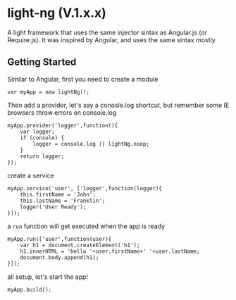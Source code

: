 # light-ng (V.1.x.x)
A light framework that uses the same injector sintax as Angular.js (or Require.js). It was inspired by Angular, and uses the same sintax mostly.

## Getting Started

Similar to Angular, first you need to create a module 

```
var myApp = new lightNg();
```

Then add a provider, let's say a conosle.log shortcut, but remember some IE browsers throw errors on console.log

```
myApp.provider('logger',function(){
    var logger;
    if (console) {
        logger = console.log || lightNg.noop;
    }
    return logger;
});
```

create a service

```
myApp.service('user', ['logger',function(logger){
    this.firstName = 'John';
    this.lastName = 'Franklin';
    logger('User Ready');
}]);
```

a `run` function will get executed when the app is ready

```
myApp.run(['user',function(user){
    var h1 = document.createElement('h1');
    h1.innerHTML = 'hello '+user.firstName+' '+user.lastName;
    document.body.append(h1);
}]);
```

all setup, let's start the app!
```
myApp.build();

```



